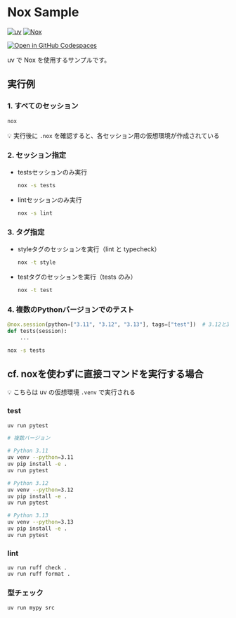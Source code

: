 # Nox Sample

[![uv](https://img.shields.io/endpoint?url=https://raw.githubusercontent.com/astral-sh/uv/main/assets/badge/v0.json)](https://github.com/astral-sh/uv)
[![Nox](https://img.shields.io/badge/%F0%9F%A6%8A-Nox-D85E00.svg)](https://github.com/wntrblm/nox)

[![Open in GitHub Codespaces](https://github.com/codespaces/badge.svg)](https://codespaces.new/ntkm61027/nox-sample)

uv で Nox を使用するサンプルです。


## 実行例

### 1. すべてのセッション

```bash
nox
```
💡 実行後に `.nox` を確認すると、各セッション用の仮想環境が作成されている

### 2. セッション指定
- testsセッションのみ実行
  ```bash
  nox -s tests
  ```
- lintセッションのみ実行
  ```bash
  nox -s lint
  ```

### 3. タグ指定
- styleタグのセッションを実行（lint と typecheck）
  ```bash
  nox -t style
  ```
- testタグのセッションを実行（tests のみ）
  ```bash
  nox -t test
  ```

### 4. 複数のPythonバージョンでのテスト

```python
@nox.session(python=["3.11", "3.12", "3.13"], tags=["test"])  # 3.12と3.13を追加
def tests(session):
    ...
```
```bash
nox -s tests
```
  
## cf. noxを使わずに直接コマンドを実行する場合

💡 こちらは uv の仮想環境 `.venv` で実行される

### test
```bash
uv run pytest
```
```bash
# 複数バージョン

# Python 3.11
uv venv --python=3.11
uv pip install -e .
uv run pytest

# Python 3.12
uv venv --python=3.12
uv pip install -e .
uv run pytest

# Python 3.13
uv venv --python=3.13
uv pip install -e .
uv run pytest
```

### lint
```
uv run ruff check .
uv run ruff format .
```

### 型チェック
```bash
uv run mypy src
```